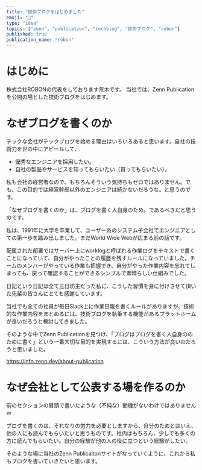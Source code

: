 ```yaml
---
title: "技術ブログをはじめました"
emoji: "📝"
type: "idea"
topics: ["zenn", "publication", "techblog", "技術ブログ", "robon"]
published: true
publication_name: "robon"
---
```


# はじめに
株式会社ROBONの代表をしております荒木です。
当社では、Zenn Publicationを公開の場とした技術ブログをはじめます。

# なぜブログを書くのか
テックな会社がテックブログを始める理由はいろいろあると思います。自社の技術力を世の中にアピールして、
* 優秀なエンジニアを採用したい。
* 自社の製品やサービスを知ってもらいたい（買ってもらいたい）。

私も会社の経営者なので、もちろんそういう気持ちもゼロではありません。でも、この目的では経営幹部以外のエンジニアは続かないだろうな。と思うのです。

「なぜブログを書くのか」は、ブログを書く人自身のため。であるべきだと思うのです。

私は、1991年に大学を卒業して、ユーザー系のシステム子会社でエンジニアとしての第一歩を踏み出しました。まだWorld Wide Webが広まる前の話です。

配属された部署ではサーバー上にworklogと呼ばれる作業ログをテキストで書くことになっていて、自分がやったことの履歴を残すルールになっていました。チームのメンバーがやっている作業も把握でき、自分がやった作業内容を忘れてしまっても、戻って確認することができるシンプルで素晴らしい仕組みでした。

日記という日記は全て三日坊主だった私に、こうした習慣を身に付けさせて頂いた先輩の皆さんにとても感謝しています。

当社でも全ての社員が毎日Slack上に作業日報を書くルールがありますが、技術的な作業内容をまとめるには、技術ブログを執筆する機能があるプラットホームが良いだろうと検討してきました。

そのような中でZenn Publicationを見つけ、「ブログはブログを書く人自身ののために書く」という一番大切な目的を実現するには、こういう方法が良いのだろうと思いました。

https://info.zenn.dev/about-publication

# なぜ会社として公表する場を作るのか
前のセクションの冒頭で書いたような（不純な）動機がないわけではありませんｗ

ブログを書くのは、それなりの労力を必要としますから、自分のためとはいえ、他の人にも読んでもらいたいと思うものです。社内はもちろん、少しでも多くの方に読んでもらいたい。自分の経験が他の人の役に立つという経験がしたい。

そのような場に当社のZenn Publicaitonサイトがなっていくように、これから私もブログを書いていきたいと思います。
